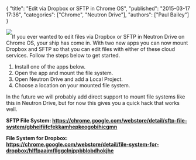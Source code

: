 {
  "title": "Edit via Dropbox or SFTP in Chrome OS",
  "published": "2015-03-17 17:36",
  "categories": ["Chrome", "Neutron Drive"],
  "authors": ["Paul Bailey"]
}

<img class="right" src="https://bf887cb0698e0d75ce76e89c95d6859510a8d9e3.googledrive.com/host/0B-GD95vnz4VFcjg0VUp1QnA4ZWM/funny-pictures-cat-searches-for-a-file.jpg" style="max-width: 300px; padding-bottom: 10px;">If you ever wanted to edit files via Dropbox or SFTP in Neutron Drive on Chrome OS, your ship has come in. With two new apps you can now mount Dropbox and SFTP so that you can edit files with either of these cloud services. Follow the steps below to get started.

1. Install one of the apps below.
1. Open the app and mount the file system.
1. Open Neutron Drive and add a Local Project.
1. Choose a location on your mounted file system.

In the future we will probably add direct support to mount file systems like this in Neutron Drive, but for now this gives you a quick hack that works well.

**SFTP File System: https://chrome.google.com/webstore/detail/sftp-file-system/gbheifiifcfekkamhepkeogobihicgmn**

**File System for Dropbox: https://chrome.google.com/webstore/detail/file-system-for-dropbox/hlffpaajmfllggclnjppbblobdhokjhe**

